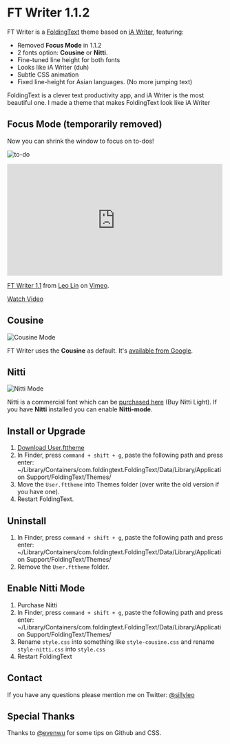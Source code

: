 # FT Writer 1.1.2

FT Writer is a [FoldingText](http://www.foldingtext.com) theme based on [iA Writer](http://www.iawriter.com), featuring:

- Removed **Focus Mode** in 1.1.2
- 2 fonts option: **Cousine** or **Nitti**.
- Fine-tuned line height for both fonts
- Looks like iA Writer (duh)
- Subtle CSS animation
- Fixed line-height for Asian languages. (No more jumping text)

FoldingText is a clever text productivity app, and iA Writer is the most beautiful one. I made a theme that makes FoldingText look like iA Writer

## Focus Mode (temporarily removed)

Now you can shrink the window to focus on to-dos!

![to-do](http://d.pr/i/wesW+)

<iframe src="http://player.vimeo.com/video/52207488?badge=0" width="500" height="259" frameborder="0" webkitAllowFullScreen mozallowfullscreen allowFullScreen></iframe> <p><a href="http://vimeo.com/52207488">FT Writer 1.1</a> from <a href="http://vimeo.com/user705986">Leo Lin</a> on <a href="http://vimeo.com">Vimeo</a>.</p>

[Watch Video](http://d.pr/v/5IXX)

## Cousine

![Cousine Mode](http://d.pr/i/czU5+)

FT Writer uses the **Cousine** as default. It's [available from Google](). 

## Nitti

![Nitti Mode](http://d.pr/i/buUo+)

Nitti is a commercial font which can be [purchased here](http://www.boldmonday.com/en/nitti) (Buy Nitti Light). If you have **Nitti** installed you can enable **Nitti-mode**.

## Install or Upgrade


1. [Download User.fttheme](https://github.com/sillyleo/FT-Writer/zipball/master)
2. In Finder, press `command + shift + g`, paste the following path and press enter:
	~/Library/Containers/com.foldingtext.FoldingText/Data/Library/Application Support/FoldingText/Themes/
3. Move the `User.fttheme` into Themes folder (over write the old version if you have one).
4. Restart FoldingText.

## Uninstall

1. In Finder, press `command + shift + g`, paste the following path and press enter:
	~/Library/Containers/com.foldingtext.FoldingText/Data/Library/Application Support/FoldingText/Themes/
2. Remove the `User.fttheme` folder.

## Enable Nitti Mode

1. Purchase Nitti
2. In Finder, press `command + shift + g`, paste the following path and press enter:
	~/Library/Containers/com.foldingtext.FoldingText/Data/Library/Application Support/FoldingText/Themes/
3. Rename `style.css` into something like `style-cousine.css` and rename `style-nitti.css` into `style.css`
4. Restart FoldingText

## Contact

If you have any questions please mention me on Twitter: [@sillyleo](http://twitter.com/sillyleo)

## Special Thanks

Thanks to [@evenwu](http://twitter.com/evenwu) for some tips on Github and CSS.